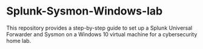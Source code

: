 # Splunk-Sysmon-Windows-lab
This repository provides a step-by-step guide to set up a Splunk Universal Forwarder and Sysmon on a Windows 10 virtual machine for a cybersecurity home lab. 
